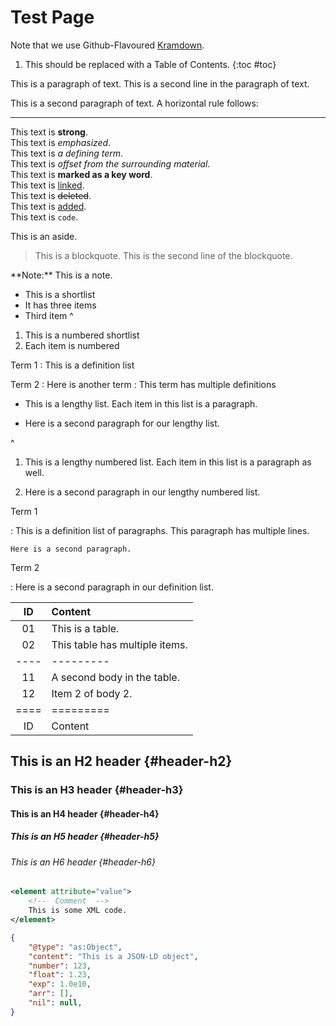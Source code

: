 #  Test Page

Note that we use Github-Flavoured [Kramdown].

1.  This should be replaced with a Table of Contents.
{:toc #toc}

This is a paragraph of text.
This is a second line in the paragraph of text.

This is a second paragraph of text.
A horizontal rule follows:

 - - -

This text is **strong**.<br />
This text is *emphasized*.<br />
This text is <dfn>a defining term</dfn>.<br />
This text is <i>offset from the surrounding material</i>.<br />
This text is <b>marked as a key word</b>.<br />
This text is [linked](./).<br />
This text is ~~deleted~~.<br />
This text is <ins>added</ins>.<br />
This text is `code`.

<aside markdown="block">
  This is an aside.
</aside>


 >  This is a blockquote.
 >  This is the second line of the blockquote.

<div role="note" markdown="block">
**Note:**
This is a note.
</div>

+ This is a shortlist
+ It has three items
+ Third item
^
1.  This is a numbered shortlist
2.  Each item is numbered

Term 1
: This is a definition list

Term 2
: Here is another term
: This term has multiple definitions

 +  This is a lengthy list.
    Each item in this list is a paragraph.

 +  Here is a second paragraph for our lengthy list.

^

1.  This is a lengthy numbered list.
    Each item in this list is a paragraph as well.

2.  Here is a second paragraph in our lengthy numbered list.

Term 1

 :  This is a definition list of paragraphs.
    This paragraph has multiple lines.

    Here is a second paragraph.

Term 2

 :  Here is a second paragraph in our definition list.

|  ID  |  Content  |
| :--: | :-------- |
|  01  |  This is a table.  |
|  02  |  This table has multiple items.  |
| ---- | --------- |
|  11  |  A second body in the table.  |
|  12  |  Item 2 of body 2.  |
| ==== | ========= |
|  ID  |  Content  |

##  This is an H2 header {#header-h2}

###  This is an H3 header {#header-h3}

####  This is an H4 header {#header-h4}

#####  This is an H5 header {#header-h5}

######  This is an H6 header {#header-h6}

```xml
<element attribute="value">
	<!--  Comment  -->
	This is some XML code.
</element>
```

```json
{
    "@type": "as:Object",
    "content": "This is a JSON-LD object",
    "number": 123,
    "float": 1.23,
    "exp": 1.0e10,
    "arr": [],
    "nil": null,
}
```

[Kramdown]: <https://kramdown.gettalong.org/syntax.html> "Syntax &#124; kramdown"
